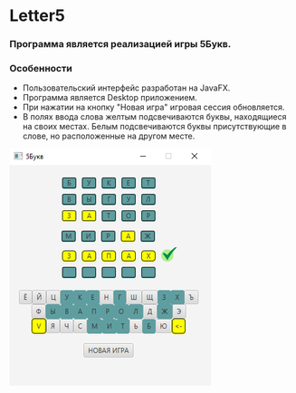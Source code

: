#                                           Letter5

### Программа является реализацией игры 5Букв.

### Особенности

- Пользовательский интерфейс разработан на JavaFX.
- Программа является Desktop приложением.
- При нажатии на кнопку "Новая игра" игровая сессия обновляется.
- В полях ввода слова желтым подсвечиваются буквы, находящиеся на своих местах. Белым подсвечиваются буквы присутствующие в слове, но расположенные на другом месте.

![Экранная форма №1 - пример работы](pic/form1.png)
